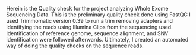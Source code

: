 Herein is the Quality check for the project analyzing Whole Exome Sequencing Data. This is the preliminary quality check done using FastQC
I used Trimmomatic version 0.39 to run a trim removing adapters and identifying the reads using Illumina Clips from the sequencing used.
Identification of reference genome, sequence alignment, and SNV identification were followed afterwards.
Ultimately, I created an automated way of doing the quality checks on the sequence reads.
